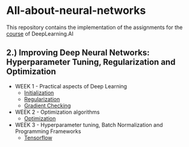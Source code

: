 # All-about-neural-networks
This repository contains the implementation of the assignments for the [course](https://www.coursera.org/specializations/deep-learning) of DeepLearning.AI 
## 2.) Improving Deep Neural Networks: Hyperparameter Tuning, Regularization and Optimization

* WEEK 1 - Practical aspects of Deep Learning
	* [Initialization](https://github.com/AndiML/all-about-neural-networks/blob/main/improving-deep-neural-networks/W1A1/Initialization.ipynb)
	* [Regularization](http://nbviewer.jupyter.org/github/luonglearnstocode/Improving-Deep-Neural-Networks-Hyperparameter-tuning-Regularization-and-Optimization/blob/master/week1-Practical-aspects-of-Deep-Learning/Regularization-v2.ipynb)
	* [Gradient Checking](http://nbviewer.jupyter.org/github/luonglearnstocode/Improving-Deep-Neural-Networks-Hyperparameter-tuning-Regularization-and-Optimization/blob/master/week1-Practical-aspects-of-Deep-Learning/Gradient-Checking-v1.ipynb)
* WEEK 2 - Optimization algorithms
	* [Optimization](http://nbviewer.jupyter.org/github/luonglearnstocode/Improving-Deep-Neural-Networks-Hyperparameter-tuning-Regularization-and-Optimization/blob/master/week2-Optimization-algorithms/Optimization-methods.ipynb)
* WEEK 3 - Hyperparameter tuning, Batch Normalization and Programming Frameworks
	* [Tensorflow](http://nbviewer.jupyter.org/github/luonglearnstocode/Improving-Deep-Neural-Networks-Hyperparameter-tuning-Regularization-and-Optimization/blob/master/week3-Hyperparameter-tuning-Batch-Normalization-and-Programming-Frameworks/Tensorflow-Tutorial.ipynb) 
